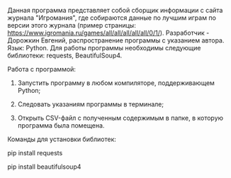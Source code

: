 Данная программа представляет собой сборщик информации с сайта журнала "Игромания", где собираются
данные по лучшим играм по версии этого журнала (пример страницы: https://www.igromania.ru/games/all/all/all/all/all/0/1/).
Разработчик - Дорожкин Евгений, распространение программы с указанием автора.
Язык: Python. 
Для работы программы необходимы следующие библиотеки: requests, BeautifulSoup4.


Работа с программой:

1. Запустить программу в любом компиляторе, поддерживающем Python;

2. Следовать указаниям программы в терминале;

3. Открыть CSV-файл с полученным содержимым в папке, в которую программа была помещена.


Команды для установки библиотек:

pip install requests

pip install beautifulsoup4
